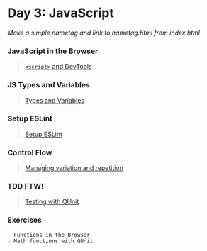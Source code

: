 Day 3: JavaScript
===

_Make a simple nametag and link to nametag.html from index.html_

### JavaScript in the Browser

> [`<script>` and DevTools](./notes/script.md)

### JS Types and Variables

> [Types and Variables](./notes/types-vars.md)

### Setup ESLint

> [Setup ESLint](./notes/eslint.md)

### Control Flow

> [Managing variation and repetition](./notes/control-flow.md)

### TDD FTW!

> [Testing with QUnit](./notes/tdd/md)

### Exercises 
    - Functions in the Browser
    - Math functions with QUnit
